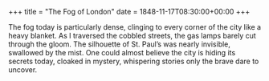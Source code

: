 +++
title = "The Fog of London"
date = 1848-11-17T08:30:00+00:00
+++

The fog today is particularly dense, clinging to every corner of the city like a heavy blanket. As I traversed the cobbled streets, the gas lamps barely cut through the gloom. The silhouette of St. Paul’s was nearly invisible, swallowed by the mist. One could almost believe the city is hiding its secrets today, cloaked in mystery, whispering stories only the brave dare to uncover.